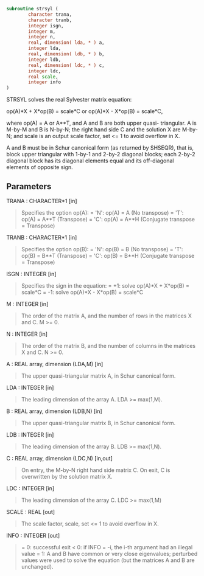 ```fortran
subroutine strsyl (
        character trana,
        character tranb,
        integer isgn,
        integer m,
        integer n,
        real, dimension( lda, * ) a,
        integer lda,
        real, dimension( ldb, * ) b,
        integer ldb,
        real, dimension( ldc, * ) c,
        integer ldc,
        real scale,
        integer info
)
```

STRSYL solves the real Sylvester matrix equation:

op(A)\*X + X\*op(B) = scale\*C or
op(A)\*X - X\*op(B) = scale\*C,

where op(A) = A or A\*\*T, and  A and B are both upper quasi-
triangular. A is M-by-M and B is N-by-N; the right hand side C and
the solution X are M-by-N; and scale is an output scale factor, set
<= 1 to avoid overflow in X.

A and B must be in Schur canonical form (as returned by SHSEQR), that
is, block upper triangular with 1-by-1 and 2-by-2 diagonal blocks;
each 2-by-2 diagonal block has its diagonal elements equal and its
off-diagonal elements of opposite sign.

## Parameters
TRANA : CHARACTER\*1 [in]
> Specifies the option op(A):
> = 'N': op(A) = A    (No transpose)
> = 'T': op(A) = A\*\*T (Transpose)
> = 'C': op(A) = A\*\*H (Conjugate transpose = Transpose)

TRANB : CHARACTER\*1 [in]
> Specifies the option op(B):
> = 'N': op(B) = B    (No transpose)
> = 'T': op(B) = B\*\*T (Transpose)
> = 'C': op(B) = B\*\*H (Conjugate transpose = Transpose)

ISGN : INTEGER [in]
> Specifies the sign in the equation:
> = +1: solve op(A)\*X + X\*op(B) = scale\*C
> = -1: solve op(A)\*X - X\*op(B) = scale\*C

M : INTEGER [in]
> The order of the matrix A, and the number of rows in the
> matrices X and C. M >= 0.

N : INTEGER [in]
> The order of the matrix B, and the number of columns in the
> matrices X and C. N >= 0.

A : REAL array, dimension (LDA,M) [in]
> The upper quasi-triangular matrix A, in Schur canonical form.

LDA : INTEGER [in]
> The leading dimension of the array A. LDA >= max(1,M).

B : REAL array, dimension (LDB,N) [in]
> The upper quasi-triangular matrix B, in Schur canonical form.

LDB : INTEGER [in]
> The leading dimension of the array B. LDB >= max(1,N).

C : REAL array, dimension (LDC,N) [in,out]
> On entry, the M-by-N right hand side matrix C.
> On exit, C is overwritten by the solution matrix X.

LDC : INTEGER [in]
> The leading dimension of the array C. LDC >= max(1,M)

SCALE : REAL [out]
> The scale factor, scale, set <= 1 to avoid overflow in X.

INFO : INTEGER [out]
> = 0: successful exit
> < 0: if INFO = -i, the i-th argument had an illegal value
> = 1: A and B have common or very close eigenvalues; perturbed
> values were used to solve the equation (but the matrices
> A and B are unchanged).
